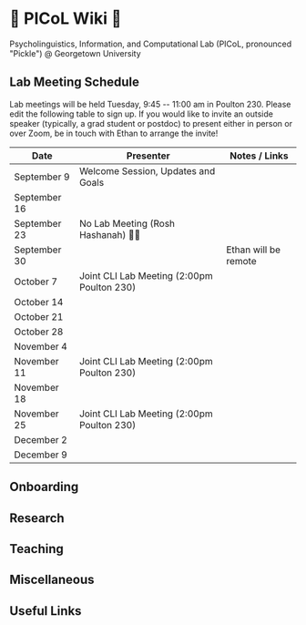# 🥒 PICoL Wiki 🥒

Psycholinguistics, Information, and Computational Lab (PICoL, pronounced "Pickle") @ Georgetown University

## Lab Meeting Schedule

Lab meetings will be held Tuesday, 9:45 -- 11:00 am in Poulton 230. Please edit the following table to sign up. If you would like to invite an outside speaker (typically, a grad student or postdoc) to present either in person or over Zoom, be in touch with Ethan to arrange the invite!

| Date    | Presenter | Notes / Links|
| -------- | ------- | ------- |
| September 9  | Welcome Session, Updates and Goals | |
| September 16  |  | |
| September 23  | No Lab Meeting (Rosh Hashanah) 🍎🍯 | |
| September 30  | | Ethan will be remote |
| October 7  | Joint CLI Lab Meeting (2:00pm Poulton 230) | |
| October 14  |  | |
| October 21  |  | |
| October 28  |  | |
| November 4  |  | |
| November 11  | Joint CLI Lab Meeting (2:00pm Poulton 230) | |
| November 18  |  | |
| November 25  | Joint CLI Lab Meeting (2:00pm Poulton 230)  | |
| December 2  |  | |
| December 9  |  | |

## Onboarding

## Research

## Teaching

## Miscellaneous

## Useful Links
